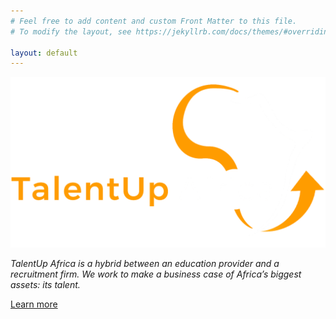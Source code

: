 ```yaml
---
# Feel free to add content and custom Front Matter to this file.
# To modify the layout, see https://jekyllrb.com/docs/themes/#overriding-theme-defaults

layout: default
---
```


<main role="main" class="inner cover">
  
  <!-- <h1 class="cover-heading">TalentUp Africa</h1> -->
  <div>
    <img id="logo" alt="{{ site.title }}" title="{{ site.title }}" src="img/logo.png" class="img-fluid" />
  </div>
  <p class="lead">
    <em>TalentUp Africa is a hybrid between an education provider and a recruitment firm. We work to make a business case of Africa’s biggest assets: <span class="fancy">its talent</span>.
    </em>
  </p>
  <p class="lead">
    <a href="http://www.talentupafrica.com/index.html" class="btn btn-outline-secondary">Learn more</a>
  </p>
</main>
